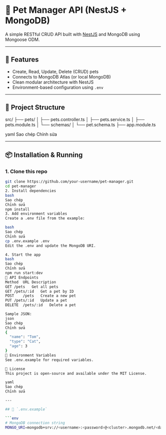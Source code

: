 # 🐾 Pet Manager API (NestJS + MongoDB)

A simple RESTful CRUD API built with [NestJS](https://nestjs.com) and MongoDB using Mongoose ODM.

---

## 🚀 Features

- Create, Read, Update, Delete (CRUD) pets
- Connects to MongoDB Atlas (or local MongoDB)
- Clean modular architecture with NestJS
- Environment-based configuration using `.env`

---

## 📁 Project Structure

src/
├── pets/
│ ├── pets.controller.ts
│ ├── pets.service.ts
│ ├── pets.module.ts
│ └── schemas/
│ └── pet.schema.ts
├── app.module.ts

yaml
Sao chép
Chỉnh sửa

---

## 📦 Installation & Running

### 1. Clone this repo

```bash
git clone https://github.com/your-username/pet-manager.git
cd pet-manager
2. Install dependencies
bash
Sao chép
Chỉnh sửa
npm install
3. Add environment variables
Create a .env file from the example:

bash
Sao chép
Chỉnh sửa
cp .env.example .env
Edit the .env and update the MongoDB URI.

4. Start the app
bash
Sao chép
Chỉnh sửa
npm run start:dev
🧪 API Endpoints
Method	URL	Description
GET	/pets	Get all pets
GET	/pets/:id	Get a pet by ID
POST	/pets	Create a new pet
PUT	/pets/:id	Update a pet
DELETE	/pets/:id	Delete a pet

Sample JSON:
json
Sao chép
Chỉnh sửa
{
  "name": "Tom",
  "type": "Cat",
  "age": 3
}
🔐 Environment Variables
See .env.example for required variables.

📌 License
This project is open-source and available under the MIT License.

yaml
Sao chép
Chỉnh sửa

---

## 📄 `.env.example`

```env
# MongoDB connection string
MONGO_URI=mongodb+srv://<username>:<password>@<cluster>.mongodb.net/<database>?retryWrites=true&w=majority
